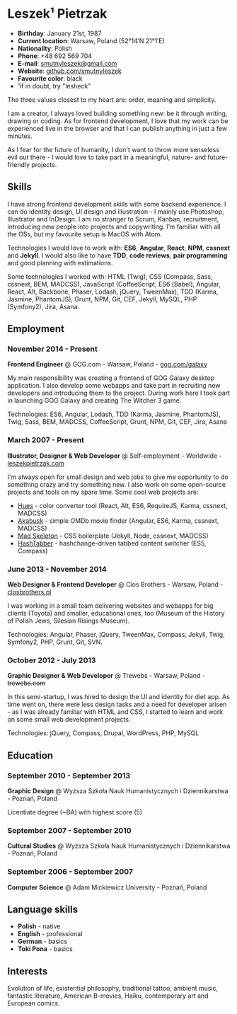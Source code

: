# Leszek¹ Pietrzak

- __Birthday__: January 21st, 1987
- __Current location__: Warsaw, Poland (52°14′N 21°1′E)
- __Nationality__: Polish
- __Phone__: +48 692 569 704
- __E-mail__: [smutnyleszek@gmail.com](mailto:smutnyleszek@gmail.com)
- __Website__: [github.com/smutnyleszek](https://github.com/smutnyleszek)
- __Favourite color__: black
- ¹if in doubt, try "lesheck"

The three values closest to my heart are: order, meaning and simplicity.

I am a creator, I always loved building something new: be it through writing, drawing or coding. As for frontend development, I love that my work can be experienced live in the browser and that I can publish anything in just a few minutes.

As I fear for the future of humanity, I don't want to throw more senseless evil out there - I would love to take part in a meaningful, nature- and future-friendly projects.

## Skills

I have strong frontend development skills with some backend experience. I can do identity design, UI design and illustration - I mainly use Photoshop, Illustrator and InDesign. I am no stranger to Scrum, Kanban, recruitment, introducing new people into projects and copywriting. I’m familiar with all the OSs, but my favourite setup is MacOS with Atom.

Technologies I would love to work with: __ES6__, __Angular__, __React__, __NPM__, __cssnext__ and __Jekyll__. I would also like to have __TDD__, __code reviews__, __pair programming__ and good planning with estimations.

Some technologies I worked with: HTML (Twig), CSS (Compass, Sass, cssnext, BEM, MADCSS), JavaScript (CoffeeScript, ES6 [Babel], Angular, React, Alt, Backbone, Phaser, Lodash, jQuery, TweenMax), TDD (Karma, Jasmine, PhantomJS), Grunt, NPM, Git, CEF, Jekyll, MySQL, PHP (Symfony2), Jira, Asana.

## Employment

### November 2014 - Present

__Frontend Engineer__ @ GOG.com - Warsaw, Poland - [gog.com/galaxy](http://www.gog.com/galaxy)

My main responsibility was creating a frontend of GOG Galaxy desktop application. I also develop some webapps and take part in recruiting new developers and introducing them to the project. During work here I took part in launching GOG Galaxy and creating The Witcher 3 game.

Technologies: ES6, Angular, Lodash, TDD (Karma, Jasmine, PhantomJS), Twig, Sass, BEM, MADCSS, CoffeeScript, Grunt, NPM, Git, CEF, Jira, Asana

### March 2007 - Present

__Illustrator, Designer & Web Developer__ @ Self-employment - Worldwide - [leszekpietrzak.com](http://leszekpietrzak.com)

I'm always open for small design and web jobs to give me opportunity to do something crazy and try something new. I also work on some open-source projects and tools on my spare time. Some cool web projects are:

- [Hues](https://github.com/smutnyleszek/hues) - color converter tool (React, Alt, ES6, RequireJS, Karma, cssnext, MADCSS)
- [Akabusk](https://github.com/smutnyleszek/akabusk) - simple OMDb movie finder (Angular, ES6, Karma, cssnext, MADCSS)
- [Mad Skeleton](https://github.com/smutnyleszek/mad-skeleton) - CSS boilerplate (Jekyll, Node, cssnext, MADCSS)
- [HashTabber](https://github.com/smutnyleszek/hashtabber) - hashchange-driven tabbed content switcher (ES5, Compass)

### June 2013 - November 2014

__Web Designer & Frontend Developer__ @ Clos Brothers - Warsaw, Poland - [closbrothers.pl](http://closbrothers.pl)

I was working in a small team delivering websites and webapps for big clients (Toyota) and smaller, educational ones, too (Museum of the History of Polish Jews, Silesian Risings Museum).

Technologies: Angular, Phaser, jQuery, TweenMax, Compass, Jekyll, Twig, Symfony2, PHP, Grunt, Git, SVN.

### October 2012 - July 2013

__Graphic Designer & Web Developer__ @ Trewebs - Warsaw, Poland - ~~trewebs.com~~

In this semi-startup, I was hired to design the UI and identity for diet app. As time went on, there were less design tasks and a need for developer arisen - as I was already familiar with HTML and CSS, I started to learn and work on some small web development projects.

Technologies: jQuery, Compass, Drupal, WordPress, PHP, MySQL

## Education

### September 2010 - September 2013

__Graphic Design__ @ Wyższa Szkoła Nauk Humanistycznych i Dziennikarstwa - Poznań, Poland

Licentiate degree (~BA) with highest score (5)

### September 2007 - September 2010

__Cultural Studies__ @ Wyższa Szkoła Nauk Humanistycznych i Dziennikarstwa - Poznań, Poland

### September 2006 - September 2007

__Computer Science__ @ Adam Mickiewicz University - Poznań, Poland

## Language skills

- __Polish__ - native
- __English__ - professional
- __German__ - basics
- __Toki Pona__ - basics

## Interests

Evolution of life, existential philosophy, traditional tattoo, ambient music, fantastic literature, American B-movies, Haiku, contemporary art and European comics.
